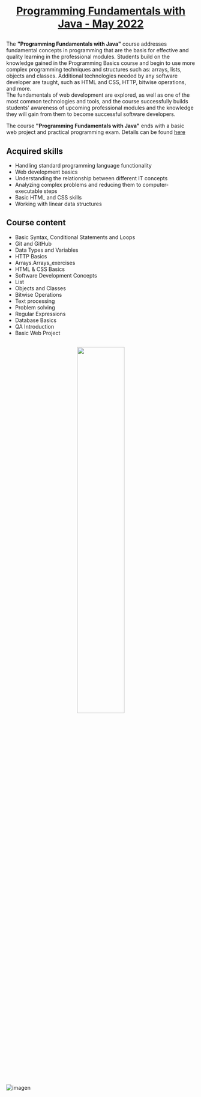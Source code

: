 # <p align="center"><a href="https://softuni.bg/trainings/3731/programming-fundamentals-with-java-may-2022"> Programming Fundamentals with Java - May 2022 <a/><p>
The **"Programming Fundamentals with Java"** course addresses fundamental concepts in programming that are the basis for effective and quality learning in the professional modules. Students build on the knowledge gained in the Programming Basics course and begin to use more complex programming techniques and structures such as: arrays, lists, objects and classes.
Additional technologies needed by any software developer are taught, such as HTML and CSS, HTTP, bitwise operations, and more. </br> 
The fundamentals of web development are explored, as well as one of the most common technologies and tools, and the course successfully builds students' awareness of upcoming professional modules and the knowledge they will gain from them to become successful software developers. 

The course **"Programming Fundamentals with Java"** ends with a basic web project and practical programming exam. Details can be found <a href="https://softuni.bg/trainings/courses"> here <a/>

## Acquired skills

- Handling standard programming language functionality
- Web development basics
- Understanding the relationship between different IT concepts
- Analyzing complex problems and reducing them to computer-executable steps
- Basic HTML and CSS skills
- Working with linear data structures

## Course content

- Basic Syntax, Conditional Statements and Loops 
- Git and GitHub
- Data Types and Variables 
- HTTP Basics
- Arrays.Arrays_exercises
- HTML & CSS Basics
- Software Development Concepts
- List
- Objects and Classes
- Bitwise Operations
- Text processing
- Problem solving
- Regular Expressions
- Database Basics
- QA Introduction
- Basic Web Project

##
<p align="center">
  <img width="50%" src="https://user-images.githubusercontent.com/106014677/184357191-a2ecd8b9-23d2-4bcf-968f-8a13b579d11b.png">
</p>

![imagen](https://user-images.githubusercontent.com/106014677/184357093-90509153-a19a-45d0-a4aa-40ef5e178de1.png)
